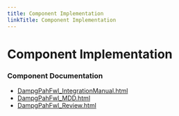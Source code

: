 ```yaml
---
title: Component Implementation
linkTitle: Component Implementation
---
```


# Component Implementation
### Component Documentation

- [DampgPahFwl_IntegrationManual.html](doc/DampgPahFwl_IntegrationManual.html)
- [DampgPahFwl_MDD.html](doc/DampgPahFwl_MDD.html)
- [DampgPahFwl_Review.html](doc/DampgPahFwl_Review.html)

